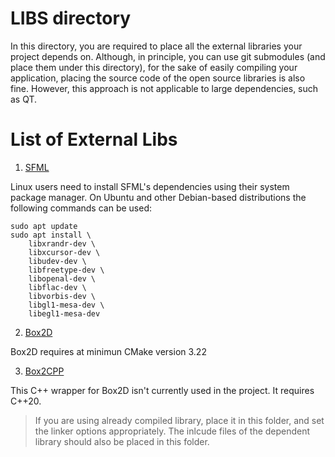 # LIBS directory

In this directory, you are required to place all the external libraries your
project depends on. Although, in principle, you can use git submodules (and
place them under this directory), for the sake of easily compiling your
application, placing the source code of the open source libraries is also fine.
However, this approach is not applicable to large dependencies, such as QT.

# List of External Libs

1. [SFML](https://github.com/SFML/SFML.git)

Linux users need to install SFML's dependencies using their system package
manager. On Ubuntu and other Debian-based distributions the following commands
can be used:

```
sudo apt update
sudo apt install \
    libxrandr-dev \
    libxcursor-dev \
    libudev-dev \
    libfreetype-dev \
    libopenal-dev \
    libflac-dev \
    libvorbis-dev \
    libgl1-mesa-dev \
    libegl1-mesa-dev
```

2. [Box2D](https://github.com/erincatto/box2d.git)

Box2D requires at minimun CMake version 3.22

3. [Box2CPP](https://github.com/HolyBlackCat/box2cpp.git)

This C++ wrapper for Box2D isn't currently used in the project. It requires
C++20.

> If you are using already compiled library, place it in this folder, and set
> the linker options appropriately. The inlcude files of the dependent library
> should also be placed in this folder.
